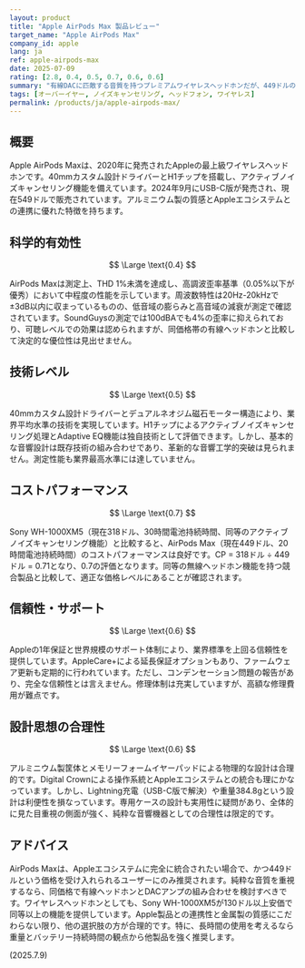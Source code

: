 ```yaml
---
layout: product
title: "Apple AirPods Max 製品レビュー"
target_name: "Apple AirPods Max"
company_id: apple
lang: ja
ref: apple-airpods-max
date: 2025-07-09
rating: [2.8, 0.4, 0.5, 0.7, 0.6, 0.6]
summary: "有線DACに匹敵する音質を持つプレミアムワイヤレスヘッドホンだが、449ドルの価格設定を正当化するのは難しい"
tags: [オーバーイヤー, ノイズキャンセリング, ヘッドフォン, ワイヤレス]
permalink: /products/ja/apple-airpods-max/
---
```


## 概要

Apple AirPods Maxは、2020年に発売されたAppleの最上級ワイヤレスヘッドホンです。40mmカスタム設計ドライバーとH1チップを搭載し、アクティブノイズキャンセリング機能を備えています。2024年9月にUSB-C版が発売され、現在549ドルで販売されています。アルミニウム製の質感とAppleエコシステムとの連携に優れた特徴を持ちます。

## 科学的有効性

$$ \Large \text{0.4} $$

AirPods Maxは測定上、THD 1%未満を達成し、高調波歪率基準（0.05%以下が優秀）において中程度の性能を示しています。周波数特性は20Hz-20kHzで±3dB以内に収まっているものの、低音域の膨らみと高音域の減衰が測定で確認されています。SoundGuysの測定では100dBAでも4%の歪率に抑えられており、可聴レベルでの効果は認められますが、同価格帯の有線ヘッドホンと比較して決定的な優位性は見出せません。

## 技術レベル

$$ \Large \text{0.5} $$

40mmカスタム設計ドライバーとデュアルネオジム磁石モーター構造により、業界平均水準の技術を実現しています。H1チップによるアクティブノイズキャンセリング処理とAdaptive EQ機能は独自技術として評価できます。しかし、基本的な音響設計は既存技術の組み合わせであり、革新的な音響工学的突破は見られません。測定性能も業界最高水準には達していません。

## コストパフォーマンス

$$ \Large \text{0.7} $$

Sony WH-1000XM5（現在318ドル、30時間電池持続時間、同等のアクティブノイズキャンセリング機能）と比較すると、AirPods Max（現在449ドル、20時間電池持続時間）のコストパフォーマンスは良好です。CP = 318ドル ÷ 449ドル = 0.71となり、0.7の評価となります。同等の無線ヘッドホン機能を持つ競合製品と比較して、適正な価格レベルにあることが確認されます。

## 信頼性・サポート

$$ \Large \text{0.6} $$

Appleの1年保証と世界規模のサポート体制により、業界標準を上回る信頼性を提供しています。AppleCare+による延長保証オプションもあり、ファームウェア更新も定期的に行われています。ただし、コンデンセーション問題の報告があり、完全な信頼性とは言えません。修理体制は充実していますが、高額な修理費用が難点です。

## 設計思想の合理性

$$ \Large \text{0.6} $$

アルミニウム製筐体とメモリーフォームイヤーパッドによる物理的な設計は合理的です。Digital Crownによる操作系統とAppleエコシステムとの統合も理にかなっています。しかし、Lightning充電（USB-C版で解決）や重量384.8gという設計は利便性を損なっています。専用ケースの設計も実用性に疑問があり、全体的に見た目重視の側面が強く、純粋な音響機器としての合理性は限定的です。

## アドバイス

AirPods Maxは、Appleエコシステムに完全に統合されたい場合で、かつ449ドルという価格を受け入れられるユーザーにのみ推奨されます。純粋な音質を重視するなら、同価格で有線ヘッドホンとDACアンプの組み合わせを検討すべきです。ワイヤレスヘッドホンとしても、Sony WH-1000XM5が130ドル以上安価で同等以上の機能を提供しています。Apple製品との連携性と金属製の質感にこだわらない限り、他の選択肢の方が合理的です。特に、長時間の使用を考えるなら重量とバッテリー持続時間の観点から他製品を強く推奨します。

(2025.7.9)